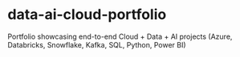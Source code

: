# data-ai-cloud-portfolio
Portfolio showcasing end-to-end Cloud + Data + AI projects (Azure, Databricks, Snowflake, Kafka, SQL, Python, Power BI)
